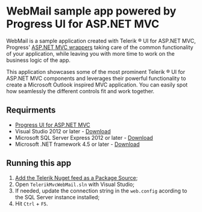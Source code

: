# WebMail sample app powered by Progress UI for ASP.NET MVC

WebMail is a sample application created with Telerik &reg; UI for ASP.NET MVC, Progress' [ASP.NET MVC wrappers](http://www.telerik.com/aspnet-mvc) taking care of the common functionality of your application, while leaving you with more time to work on the business logic of the app.

This application showcases some of the most prominent Telerik ® UI for ASP.NET MVC components and leverages their powerful functionality to create a Microsoft Outlook inspired MVC application. You can easily spot how seamlessly the different controls fit and work together.


## Requirments

* [Progress UI for ASP.NET MVC](http://www.telerik.com/aspnet-mvc)
* Visual Studio 2012 or later - [Download](https://www.microsoft.com/en-us/download/details.aspx?id=30682)
* Microsoft SQL Server Express 2012 or later - [Download](https://www.microsoft.com/en-us/download/details.aspx?id=29062)
* Microsoft .NET framework 4.5 or later - [Download](https://www.microsoft.com/en-us/download/details.aspx?id=30653)

## Running this app

1. [Add the Telerik Nuget feed as a Package Source](http://docs.telerik.com/aspnet-mvc/getting-started/nuget-install);
1. Open `TelerikMvcWebMail.sln` with Visual Studio;
1. If needed, update the connection string in the `web.config` acording to the SQL Server instance installed;   
1. Hit `Ctrl` + `F5`.

